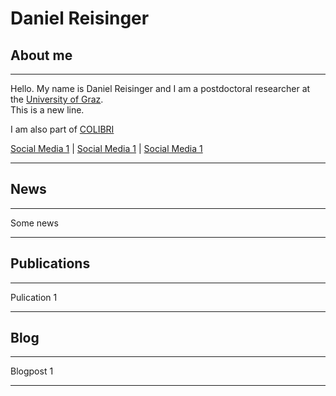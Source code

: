 # Daniel Reisinger

## About me
---

Hello. My name is Daniel Reisinger and I am a postdoctoral researcher at the [University of Graz](https://www.uni-graz.at/en/). <br> This is a new line. 

I am also part of [COLIBRI](https://colibri.uni-graz.at/de/)

[Social Media 1](https://www.linkedin.com/in/reisindan) | [Social Media 1](https://www.linkedin.com/in/reisindan) | [Social Media 1](https://www.linkedin.com/in/reisindan)

---

## News
---

Some news

---

## Publications
---

Pulication 1

---

## Blog
---

Blogpost 1

--- 

